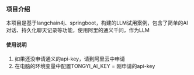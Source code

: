 ### 项目介绍
本项目是基于langchain4j、springboot，构建的LLM试用案例，包含了简单的AI对话、持久化聊天记录等功能，使用阿里的通义千问，作为LLM


#### 使用说明

1.  如果还没申请通义的api-key，请到阿里云中申请
2.  在电脑的环境变量中配置TONGYI_AI_KEY = 刚申请的api-key

   
  
